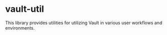 # vault-util

This library provides utilities for utilizing Vault in various user workflows and environments.
